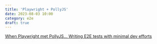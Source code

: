 ```yaml
---
title: 'Playwright + PollyJS'
date: 2023-08-03 10:00
category: e2e
draft: true
---
```


[](https://netflix.github.io/pollyjs/#/README)

[When Playwright met PollyJS... Writing E2E tests with minimal dev efforts](https://sagarpreet.in/when-playwright-met-pollyjs)

[](https://engineering.atspotify.com/2019/11/test-flakiness-methods-for-identifying-and-dealing-with-flaky-tests/)